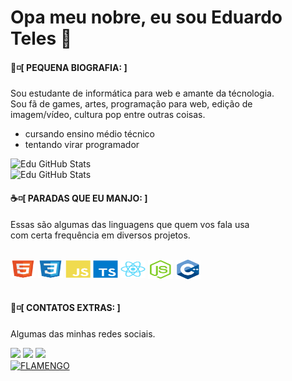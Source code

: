 # Opa meu nobre, eu sou Eduardo Teles 🤙
#### 🍣◽[ PEQUENA BIOGRAFIA: ]
<p> Sou estudante de informática para web e amante da técnologia.<br/> Sou fã de games, artes, programação para web, edição de<br/> imagem/vídeo, cultura pop entre outras coisas.

- cursando ensino médio técnico
- tentando virar programador

![Edu GitHub Stats](https://github-readme-stats.vercel.app/api?username=PepsimanEdu&show_icons=true&theme=merko&count_private=true)<br>
![Edu GitHub Stats](https://github-readme-stats.vercel.app/api/top-langs/?username=PepsimanEdu&layout=compact&lang_count=16&theme=merko)

#### ☕◽[ PARADAS QUE EU MANJO: ]
<P>Essas são algumas das linguagens que quem vos fala usa <br/> com certa frequência em diversos projetos.
<div style="display: inline_block"><br/>
<img align="center" alt="HTML5" height="28" width="40" src="https://raw.githubusercontent.com/devicons/devicon/master/icons/html5/html5-original.svg"/>
<img align="center" alt="CSS3" height="28" width="40" src="https://raw.githubusercontent.com/devicons/devicon/master/icons/css3/css3-original.svg"/>
<img align="center" alt="JAVASCRIPT" height="28" width="40" src="https://raw.githubusercontent.com/devicons/devicon/master/icons/javascript/javascript-plain.svg"/>
<img align="center" alt="TYPESCRIPT" height="28" width="40" src="https://raw.githubusercontent.com/devicons/devicon/master/icons/typescript/typescript-original.svg"/>
<img align="center" alt="REACT" height="28" width="40" src="https://raw.githubusercontent.com/devicons/devicon/master/icons/react/react-original.svg"/>
<img align="center" alt="NODE JS" height="31" width="40" src="https://raw.githubusercontent.com/devicons/devicon/master/icons/nodejs/nodejs-original.svg"/>
<img align="center" alt="NODE C++" height="31" width="40" src="https://raw.githubusercontent.com/devicons/devicon/master/icons/cplusplus/cplusplus-original.svg"/>
</div>
<BR/>

#### 🥧◽[ CONTATOS EXTRAS: ]
<P>Algumas das minhas redes sociais.
<div> 
  <a href="https://instagram.com/eduardo_mjcrf?igshid=NTc4MTIwNjQ2YQ=="><img src="https://img.shields.io/badge/-Instagram-%23333?style=for-the-badge&logo=instagram&logoColor=white" target="_blank"></a>
  <a href = "eduardoteles.rib@gmail.com"><img src="https://img.shields.io/badge/-Gmail-%23333?style=for-the-badge&logo=gmail&logoColor=white" target="_blank"></a>
  <a href="https://www.linkedin.com/in/eduardo-ribeiro-teles-75a76b27b/" target="_blank"><img src="https://img.shields.io/badge/-LinkedIn-%23333?style=for-the-badge&logo=linkedin&logoColor=white" target="_blank"></a> 
</div>
<a href="https://www.flamengo.com.br/" target="_blank"><img align="center" alt="FLAMENGO" height="24" width="23" src="https://fla-bucket-s3-us.s3.amazonaws.com/public/arquivos/transparencia/94/158723694303.png"/></a>
